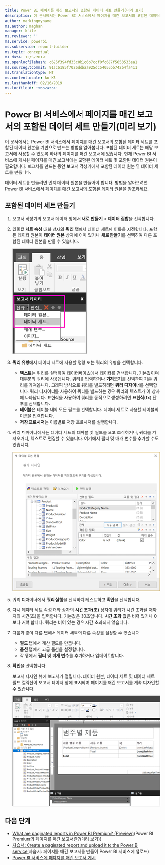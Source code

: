 ```yaml
---
title: Power BI 페이지를 매긴 보고서의 포함된 데이터 세트 만들기(미리 보기)
description: 이 문서에서는 Power BI 서비스에서 페이지를 매긴 보고서의 포함된 데이터 세트를 포함된 데이터 원본을 기반으로 만드는 방법을 알아봅니다.
author: markingmyname
ms.author: maghan
manager: kfile
ms.reviewer: ''
ms.service: powerbi
ms.subservice: report-builder
ms.topic: conceptual
ms.date: 11/5/2018
ms.openlocfilehash: c625f394fd35c0b1c6b7ccf0fc617f5653533ea1
ms.sourcegitcommit: 91ac6185f7026ddbaa925dc54057bb742b4fa411
ms.translationtype: HT
ms.contentlocale: ko-KR
ms.lasthandoff: 02/16/2019
ms.locfileid: "56324556"
---
```

# <a name="create-an-embedded-dataset-for-a-paginated-report-in-the-power-bi-service-preview"></a>Power BI 서비스에서 페이지를 매긴 보고서의 포함된 데이터 세트 만들기(미리 보기)

이 문서에서는 Power BI 서비스에서 페이지를 매긴 보고서의 포함된 데이터 세트를 포함된 데이터 원본을 기반으로 만드는 방법을 알아봅니다. 포함된 데이터 세트는 해당 보고서에 사용할 수 있도록 하나의 페이지를 매긴 보고서에 있습니다. 현재 Power BI 서비스에 게시된 페이지를 매긴 보고서에는 포함된 데이터 세트 및 포함된 데이터 원본이 필요합니다. 보고서를 만드는 동안 보고서 작성기에서 포함된 데이터 원본 및 데이터 세트를 만듭니다. 

데이터 세트를 만들려면 먼저 데이터 원본을 만들어야 합니다. 방법을 알아보려면 Power BI 서비스에서 [페이지를 매긴 보고서의 포함된 데이터 원본](paginated-reports-embedded-data-source.md)을 참조하세요.
  
## <a name="create-an-embedded-dataset"></a>포함된 데이터 세트 만들기
  
1. 보고서 작성기의 보고서 데이터 창에서 **새로 만들기** > **데이터 집합**을 선택합니다.

1. **데이터 세트 속성** 대화 상자의 **쿼리** 탭에서 데이터 세트에 이름을 지정합니다. 포함된 데이터 원본이 **데이터 원본** 상자에 이미 있거나 **새로 만들기**를 선택하여 다른 포함된 데이터 원본을 만들 수 있습니다.
 
   ![새 데이터 세트](media/paginated-reports-create-embedded-dataset/power-bi-paginated-new-dataset.png)  

3. **쿼리 유형**에서 데이터 세트에 사용할 명령 또는 쿼리의 유형을 선택합니다. 
    - **텍스트**는 쿼리를 실행하여 데이터베이스에서 데이터를 검색합니다. 기본값이며 대부분의 쿼리에 사용됩니다. 쿼리를 입력하거나 **가져오기**를 선택하여 기존 쿼리를 가져옵니다. 그래픽 방식으로 쿼리를 빌드하려면 **쿼리 디자이너**를 선택합니다. 쿼리 디자이너를 사용하여 쿼리를 빌드하는 경우 쿼리의 텍스트가 이 상자에 나타납니다. 표현식을 사용하여 쿼리를 동적으로 생성하려면 **표현식**(**fx**) 단추를 선택합니다. 
    - **테이블**은 테이블 내의 모든 필드를 선택합니다. 데이터 세트로 사용할 테이블의 이름을 입력합니다.
    - **저장 프로시저**는 이름별로 저장 프로시저를 실행합니다.

4. 쿼리 디자이너에서는 데이터 세트의 테이블 및 필드를 보고 조작하거나, 쿼리를 가져오거나, 텍스트로 편집할 수 있습니다. 여기에서 필터 및 매개 변수를 추가할 수도 있습니다. 

    ![쿼리 디자이너](media/paginated-reports-create-embedded-dataset/power-bi-paginated-embedded-dataset-edit-query.png)

5. 쿼리 디자이너에서 **쿼리 실행**을 선택하여 테스트하고 **확인**을 선택합니다.

1. 다시 데이터 세트 속성 대화 상자의 **시간 초과(초)** 상자에 쿼리가 시간 초과될 때까지의 시간(초)을 입력합니다. 기본값은 30초입니다. **시간 초과** 값은 비어 있거나 0보다 커야 합니다. 쿼리는 비어 있는 경우 시간 초과되지 않습니다.

7.  다음과 같이 다른 탭에서 데이터 세트의 다른 속성을 설정할 수 있습니다.
    - **필드** 탭에서 계산 필드를 만듭니다.
    - **옵션** 탭에서 고급 옵션을 설정합니다.
    - 각 탭에서 **필터** 및 **매개 변수**를 추가하거나 업데이트합니다.

8. **확인**을 선택합니다.
 
   보고서 디자인 뷰에 보고서가 열립니다. 데이터 원본, 데이터 세트 및 데이터 세트 필드 컬렉션이 보고서 데이터 창에 표시되며 페이지를 매긴 보고서를 계속 디자인할 수 있습니다.  

    ![보고서 디자인 뷰의 데이터 세트](media/paginated-reports-create-embedded-dataset/power-bi-paginated-embedded-dataset-report-design-view.png) 
 
## <a name="next-steps"></a>다음 단계 

- [What are paginated reports in Power BI Premium? (Preview)](paginated-reports-report-builder-power-bi.md)(Power BI Premium의 페이지를 매긴 보고서란?(미리 보기))  
- [자습서: Create a paginated report and upload it to the Power BI service](paginated-reports-quickstart-aw.md)(자습서: 페이지를 매긴 보고서를 만들어 Power BI 서비스에 업로드)
- [Power BI 서비스에 페이지를 매긴 보고서 게시](paginated-reports-save-to-power-bi-service.md)

